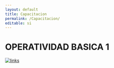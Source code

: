 ```yaml
---
layout: default
title: Capacitacion
permalink: /Capacitacion/
editable: si
---
```


# OPERATIVIDAD BASICA 1

[![links](https://goo.gl/images/kLoEH2)](https://www.youtube.com/watch?v=TFgIEBF_pqI)









